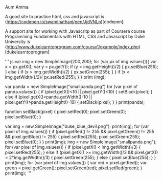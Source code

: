 
Aum Amma

A good site to practice html, css and javascript is (https://codepen.io/swaminathanj/pen/JjdVNLp)[codepen].

A support site for working with Javascritp as part of Coursera course Programming Fundamentals with HTML, CSS and Javascript by Duke University is (http://www.dukelearntoprogram.com/course1/example/index.php)[dukelearntoprogram]

''' js
var img = new SimpleImage(200,200);
for (var px of img.values()){
  var x = px.getX();
  var y = px.getY();
  if (y > img.getHeight()/2) {
    px.setBlue(255);
  }
  else {
        if (x > img.getWidth()/2) {
            px.setGreen(255);
        }
  }
  if (x < img.getWidth()/2){
    px.setRed(255);
  }
}
print (img);

var panda = new SimpleImage("smallpanda.png")
for (var pixel of panda.values()) {
    if (pixel.getX()<10 || pixel.getY()<10) {
        setBlack(pixel);
    }
    else if (pixel.getX()>panda.getWidth()-10 || pixel.getY()>panda.getHeight()-10) {
        setBlack(pixel);
    }
}
print(panda);

function setBlack(pixel) {
    pixel.setRed(0);
    pixel.setGreen(0);
    pixel.setBlue(0);
}

var img = new SimpleImage("duke_blue_devil.png");
print(img);
for (var pixel of img.values()) {
    if (pixel.getRed() != 255 && pixel.getGreen() != 255 && pixel.getBlue() != 255) {
        pixel.setRed(255);
        pixel.setGreen(255);
        pixel.setBlue(0);
    }
}
print(img);
img = new SimpleImage("smallpanda.png");
for (var pixel of img.values()) {
    if (pixel.getX() < img.getWidth()/3) {
        pixel.setRed(255);
    }
    else if (pixel.getX() >= img.getWidth()/3 && pixel.getX() < 2*img.getWidth()/3) {
        pixel.setGreen(255);
    }
    else {
        pixel.setBlue(255);
    }
}
print(img);
for (var pixel of img.values()) {
    var red = pixel.getRed();
    var green = pixel.getGreen();
    pixel.setGreen(red);
    pixel.setRed(green);
}
print(img);
'''

